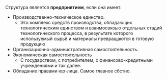 Структура является **предприятием**, если она имеет:
- Производственно-техническое единство. 
	- Это комплекс средств производства, обладающих технологическим единством и взаимосвязью отдельных стадий технологического процесса, в результате которого используемый сырьё и материалы превращаются в готовую продукцию
- Организационно-административная самостоятельность.
- Экономическая самостоятельность
	- С государством, с потребителем, с финансово-кредитными учреждениями и так далее.
- Обладание правами юр-лица. Самое главное сбстно.